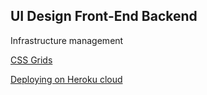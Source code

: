 UI Design
Front-End
Backend
-
Infrastructure management


[CSS Grids](https://developer.mozilla.org/en-US/docs/Learn/CSS/CSS_layout/Grids)


[Deploying on Heroku cloud](https://devcenter.heroku.com/articles/getting-started-with-python?singlepage=true)
